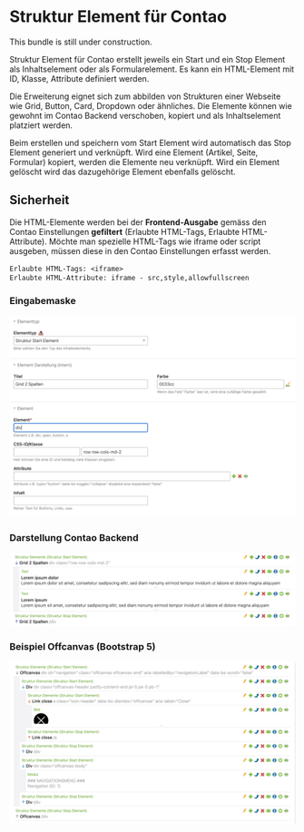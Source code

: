 # Struktur Element für Contao
This bundle is still under construction.

Struktur Element für Contao erstellt jeweils ein Start und ein Stop Element als Inhaltselement oder als Formularelement. Es kann ein HTML-Element mit ID, Klasse, Attribute definiert werden.

Die Erweiterung eignet sich zum abbilden von Strukturen einer Webseite wie Grid, Button, Card, Dropdown oder ähnliches. Die Elemente können wie gewohnt im Contao Backend verschoben, kopiert und als Inhaltselement platziert werden.

Beim erstellen und speichern vom Start Element wird automatisch das Stop Element generiert und verknüpft. Wird eine Element (Artikel, Seite, Formular) kopiert, werden die Elemente neu verknüpft. Wird ein Element gelöscht wird das dazugehörige Element ebenfalls gelöscht.

## Sicherheit
Die HTML-Elemente werden bei der **Frontend-Ausgabe** gemäss den Contao Einstellungen **gefiltert** (Erlaubte HTML-Tags, Erlaubte HTML-Attribute). Möchte man spezielle HTML-Tags wie iframe oder script ausgeben, müssen diese in den Contao Einstellungen erfasst werden.

```
Erlaubte HTML-Tags: <iframe>
Erlaubte HTML-Attribute: iframe - src,style,allowfullscreen
```

### Eingabemaske
![Alt text](docs/structure_start.png?raw=true "struture element start")

### Darstellung Contao Backend
![Alt text](docs/structure_start_grid.png?raw=true "struture element grid")


### Beispiel Offcanvas (Bootstrap 5)
![Alt text](docs/offcanvas.png?raw=true "offcanvas")


